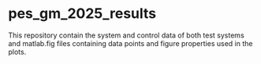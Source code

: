# pes_gm_2025_results
This repository contain the system and control data of both test systems and matlab.fig files containing data points and figure properties used in the plots.
